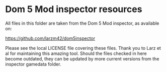 # Dom 5 Mod inspector resources

All files in this folder are taken from the Dom 5 Mod inspector, as available on:

https://github.com/larzm42/dom5inspector

Please see the local LICENSE file covering these files. Thank you to Larz et al for maintaining this amazing tool.
Should the files checked in here become outdated, they can be updated by more current versions from the inspector
gamedata folder.